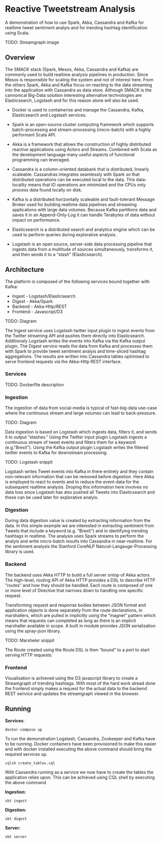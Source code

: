 # Reactive Tweetstream Analysis

A demonstration of how to use Spark, Akka, Cassandra and Kafka for realtime tweet sentiment analyis and for trending hashtag identification using Scala.

TODO: Streamgraph image

## Overview
The SMACK stack (Spark, Mesos, Akka, Cassandra and Kafka) are commonly used to build realtime analysis pipelines in production. Since Mesos is responsible for scaling the system and not of interest here. From the others Spark, Akka and Kafka focus on reacting to the data streaming into the application with Cassandra as data store. Although SMACK is the cannonical Big-Data solution interesting alternative technologies are Elasticsearch, Logstash and for this reason alone will also be used.

* Docker is used to containerise and manage the Cassandra, Kafka, Elasticsearch and Logstash services.

* Spark is an open-source cluster computing framework which supports batch-processing and stream-processing (micro-batch) with a highly performant Scala API.

* Akka is a framework that allows the construction of highly distributed reactive applications using Actors and Streams. Combined with Scala as the development language many useful aspects of functional programming can leveraged.

* Cassandra is a column-oriented databank that is distributed, linearly scaleable. Cassandras integrates seamlessly with Spark so that distributed operations can be executed local to the data. This data-locality means that IO operations are minimized and the CPUs only process data found locally on disk. 

* Kafka is a distributed horizontally scaleable and fault-tolerant Message Broker used for building realtime data pipelines and streaming applications with large data volumes. Because Kafka partitions data and saves it in an Append-Only-Log it can handle Terabytes of data without impact on performance.

* Elasticsearch is a distributed search and analytics engine which can be used to perform queries during explorative analysis.

* Logstash is an open source, server-side data processing pipeline that ingests data from a multitude of sources simultaneously, transforms it, and then sends it to a “stash” (Elasticsearch).

## Architecture
The platform is composed of the following services bound together with Kafka:

* Ingest - Logstash/Elasticsearch
* Digest - Akka/Spark
* Backend - Akka-Http/REST
* Frontend - Javascript/D3

TODO: Diagram

The Ingest service uses Logstash twitter input plugin to ingest events from the Twitter streaming API and pushes them directly into Elasticsearch. Additionaly Logstash writes the events into Kafka via the Kafka output plugin. The Digest service reads the data from Kafka and processes them with Spark to provide tweet sentiment analyis and time-sliced hashtag aggregations. The results are written into Cassandra tables optimised to serve frontend requests via the Akka-Http REST interface.

### Services

TODO: Dockerfile description

### Ingestion
The ingestion of data from social-media is typical of fast-big-data use-case where the continuous stream and large volumes can lead to back-pressure. 

TODO: Diagram

Data ingestion is based on Logstash which ingests data, filters it, and sends it to output “stashes.” Using the Twitter input plugin Logstash ingests a continuous stream of tweet events and filters them for a keyword (e.g."Brexit"). Using the Kafka output plugin Logstash writes the filtered twitter events to Kafka for downstream processing.

TODO: Logstash snippit

Logstash writes Tweet events into Kafka in there entirety and they contain non-relevant information that can be removed before digestion. Here Akka is employed to react to events and to reduce the event-data for the subsequent realtime analysis. Droping this information here involves no data loss since Logstash has also pushed all Tweets into Elasticsearch and these can be used later for explorative analyis. 

### Digestion
During data digestion value is created by extracting information from the data. In this simple example we are interested in extracting sentiment from Tweets that include a keyword (e.g. "Brexit") and in identifying trending hashtags in realtime. The analysis uses Spark streams to perform the analyis and write micro-batch results into Cassandra in near-realtime. For the sentiment analysis the Stanford CoreNLP Natural-Langauge-Processing library is used.

### Backend
The backend uses Akka HTTP to build a full server ontop of Akka actors. The high-level, routing API of Akka HTTP provides a DSL to describe HTTP “routes” and how they should be handled. Each route is composed of one or more level of Directive that narrows down to handling one specific request.

Transforming request and response bodies between JSON format and application objects is done separately from the route declarations, in marshallers, which are pulled in implicitly using the “magnet” pattern which means that requests can completed as long as there is an implicit marshaller available in scope. A built in module provides JSON serialization using the spray-json library.

TODO: Marsheler snippit

The Route created using the Route DSL is then “bound” to a port to start serving HTTP requests:

### Frontend
Visualisation is achieved using the D3 javascript library to create a Streamgraph of trending hashtags. With most of the hard work alread done the frontend simply makes a request for the actual data to the backend REST serivice and updates the streamgraph viewed in the browser.

## Running

__Services__:
```
docker-compose up
```
To run the demonstration Logstash, Cassandra, Zookeeper and Kafka have to be running. Docker containers have been provisioned to make this easier and with docker installed executing the above command should bring the required services up.

```
cqlsh create_tables.cql
```
With Cassandra running as a service we now have to create the tables the application relies upon. This can be achieved using CQL shell by executing the above command

__Ingestion:__
```
sbt ingest
```

__Digestion:__
```
sbt digest
```

__Server:__
```
sbt server
```
